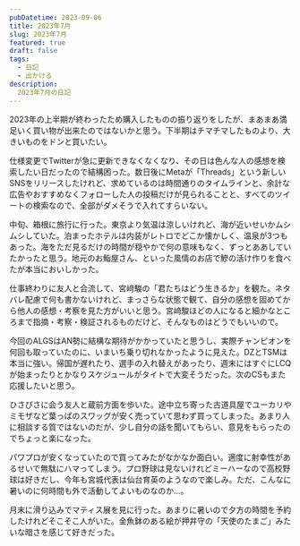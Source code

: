 ```yaml
---
pubDatetime: 2023-09-06
title: 2023年7月
slug: 2023年7月
featured: true
draft: false
tags:
  - 日記
  - 出かける
description:
  2023年7月の日記
---
```


2023年の上半期が終わったため購入したものの振り返りをしたが、まあまあ満足いく買い物が出来たのではないかと思う。下半期はチマチマしたものより、大きいものをドンと買いたい。

仕様変更でTwitterが急に更新できなくなくなり、その日は色んな人の感想を検索したい日だったので結構困った。数日後にMetaが「Threads」という新しいSNSをリリースしたけれど、求めているのは時間通りのタイムラインと、余計な広告やおすすめなくフォローした人の投稿だけが見られることと、すべてのツイートの検索なので、全部がダメそうで入れてすらいない。

中旬、箱根に旅行に行った。東京より気温は涼しいけれど、海が近いせいかムシムシしていた。泊まったホテルは内装がレトロでどこか懐かしく、温泉が3つもあった。海をただ見るだけの時間が穏やかで何の意味もなく、ずっとああしていたかったと思う。地元のお鮨屋さん、といった風情のお店で鰺の活け作りを食べたが本当においしかった。

仕事終わりに友人と合流して、宮﨑駿の「君たちはどう生きるか」を観た。ネタバレ配慮で何も書かないけれど、まっさらな状態で観て、自分の感想を固めてから他人の感想・考察を見た方がいいと思う。宮﨑駿ほどの人になると細かなところまで指摘・考察・検証されるものだけど、そんなものはどうでもいいので。

今回のALGSはAN勢に結構な期待がかかっていたと思うし、実際チャンピオンを何回も取っていたのに、いまいち乗り切れなかったように見えた。DZとTSMは本当に強い。帰国が遅れたり、選手の入れ替えがあったり、週末にはすぐにLCQが始まったりとかなりスケジュールがタイトで大変そうだった。次のCSもまた応援したいと思う。

ひさびさに会う友人と蔵前方面を歩いた。途中立ち寄った古道具屋でユーカリやミモザなど葉っぱのスワッグが安く売っていて思わず買ってしまった。あまり人に相談する質ではないのだが、少し自分の話を聞いてもらい、意見をもらったのでちょっと楽になった。

パワプロが安くなっていたので買ってみたがなかなか面白い。適度に射幸性があるせいで無駄にハマってしまう。プロ野球は見ないけれどミーハーなので高校野球は好きだし、今年も宮城代表は仙台育英のようなので楽しみ。ただ、こんなに暑いのに何時間も外で活動してよいものなのか…。

月末に滑り込みでマティス展を見に行った。あまりに暑いので夕方の時間を予約したけれどそこそこ人がいた。金魚鉢のある絵が押井守の「天使のたまご」みたいな暗さを感じて好きだった。